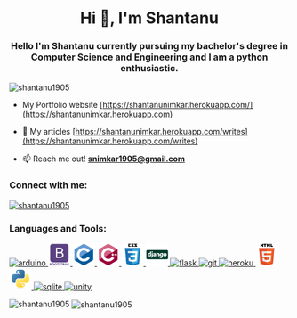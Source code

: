 <h1 align="center">Hi 👋, I'm Shantanu</h1>
<h3 align="center">Hello I'm Shantanu currently pursuing my bachelor's degree in Computer Science and Engineering and I am a python enthusiastic.</h3>

<p align="left"> <img src="https://komarev.com/ghpvc/?username=shantanu1905&label=Profile%20views&color=0e75b6&style=flat" alt="shantanu1905" /> </p>

- My Portfolio website [https://shantanunimkar.herokuapp.com/](https://shantanunimkar.herokuapp.com)

- 📝 My articles [https://shantanunimkar.herokuapp.com/writes](https://shantanunimkar.herokuapp.com/writes)

- 📫 Reach me out! **snimkar1905@gmail.com**

<h3 align="left">Connect with me:</h3>
<p align="left">
<a href="https://dev.to/shantanu1905" target="blank"><img align="center" src="https://cdn.jsdelivr.net/npm/simple-icons@3.0.1/icons/dev-dot-to.svg" alt="shantanu1905" height="30" width="40" /></a>
</p>

<h3 align="left">Languages and Tools:</h3>
<p align="left"> <a href="https://www.arduino.cc/" target="_blank"> <img src="https://cdn.worldvectorlogo.com/logos/arduino-1.svg" alt="arduino" width="40" height="40"/> </a> <a href="https://getbootstrap.com" target="_blank"> <img src="https://raw.githubusercontent.com/devicons/devicon/master/icons/bootstrap/bootstrap-plain-wordmark.svg" alt="bootstrap" width="40" height="40"/> </a> <a href="https://www.cprogramming.com/" target="_blank"> <img src="https://raw.githubusercontent.com/devicons/devicon/master/icons/c/c-original.svg" alt="c" width="40" height="40"/> </a> <a href="https://www.w3schools.com/cpp/" target="_blank"> <img src="https://raw.githubusercontent.com/devicons/devicon/master/icons/cplusplus/cplusplus-original.svg" alt="cplusplus" width="40" height="40"/> </a> <a href="https://www.w3schools.com/css/" target="_blank"> <img src="https://raw.githubusercontent.com/devicons/devicon/master/icons/css3/css3-original-wordmark.svg" alt="css3" width="40" height="40"/> </a> <a href="https://www.djangoproject.com/" target="_blank"> <img src="https://raw.githubusercontent.com/devicons/devicon/master/icons/django/django-original.svg" alt="django" width="40" height="40"/> </a> <a href="https://flask.palletsprojects.com/" target="_blank"> <img src="https://www.vectorlogo.zone/logos/pocoo_flask/pocoo_flask-icon.svg" alt="flask" width="40" height="40"/> </a> <a href="https://git-scm.com/" target="_blank"> <img src="https://www.vectorlogo.zone/logos/git-scm/git-scm-icon.svg" alt="git" width="40" height="40"/> </a> <a href="https://heroku.com" target="_blank"> <img src="https://www.vectorlogo.zone/logos/heroku/heroku-icon.svg" alt="heroku" width="40" height="40"/> </a> <a href="https://www.w3.org/html/" target="_blank"> <img src="https://raw.githubusercontent.com/devicons/devicon/master/icons/html5/html5-original-wordmark.svg" alt="html5" width="40" height="40"/> </a> <a href="https://www.python.org" target="_blank"> <img src="https://raw.githubusercontent.com/devicons/devicon/master/icons/python/python-original.svg" alt="python" width="40" height="40"/> </a> <a href="https://www.sqlite.org/" target="_blank"> <img src="https://www.vectorlogo.zone/logos/sqlite/sqlite-icon.svg" alt="sqlite" width="40" height="40"/> </a> <a href="https://unity.com/" target="_blank"> <img src="https://www.vectorlogo.zone/logos/unity3d/unity3d-icon.svg" alt="unity" width="40" height="40"/> </a> </p>

<p><img align="left" src="https://github-readme-stats.vercel.app/api/top-langs?username=shantanu1905&show_icons=true&locale=en&layout=compact" alt="shantanu1905" /></p>

<p>&nbsp;<img align="center" src="https://github-readme-stats.vercel.app/api?username=shantanu1905&show_icons=true&locale=en" alt="shantanu1905" /></p>
